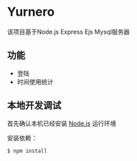 # Yurnero

该项目基于Node.js Express Ejs Mysql服务器

## 功能

* 登陆
* 时间使用统计

## 本地开发调试

首先确认本机已经安装 [Node.js](http://nodejs.org/) 运行环境

安装依赖：

```
$ npm install
